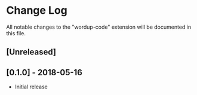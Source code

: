 # Change Log

All notable changes to the "wordup-code" extension will be documented in this file.

## [Unreleased]

## [0.1.0] - 2018-05-16

- Initial release